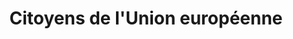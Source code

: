 ---
title: Citoyens de l'Union européenne
file: F-Citoyens-de-l-UE.pdf
situace:
  - citizens-of-the-european-union
---